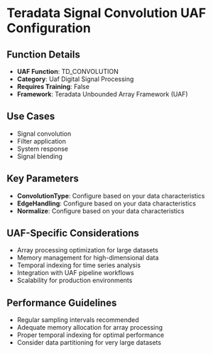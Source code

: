 # Teradata Signal Convolution UAF Configuration

## Function Details
- **UAF Function**: TD_CONVOLUTION
- **Category**: Uaf Digital Signal Processing
- **Requires Training**: False
- **Framework**: Teradata Unbounded Array Framework (UAF)

## Use Cases
- Signal convolution
- Filter application
- System response
- Signal blending

## Key Parameters
- **ConvolutionType**: Configure based on your data characteristics
- **EdgeHandling**: Configure based on your data characteristics
- **Normalize**: Configure based on your data characteristics

## UAF-Specific Considerations
- Array processing optimization for large datasets
- Memory management for high-dimensional data
- Temporal indexing for time series analysis
- Integration with UAF pipeline workflows
- Scalability for production environments

## Performance Guidelines
- Regular sampling intervals recommended
- Adequate memory allocation for array processing
- Proper temporal indexing for optimal performance
- Consider data partitioning for very large datasets
